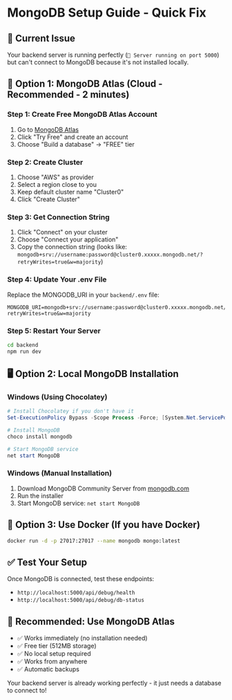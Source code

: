 # MongoDB Setup Guide - Quick Fix

## 🚨 Current Issue
Your backend server is running perfectly (`🚀 Server running on port 5000`) but can't connect to MongoDB because it's not installed locally.

## 🚀 **Option 1: MongoDB Atlas (Cloud - Recommended - 2 minutes)**

### Step 1: Create Free MongoDB Atlas Account
1. Go to [MongoDB Atlas](https://www.mongodb.com/atlas)
2. Click "Try Free" and create an account
3. Choose "Build a database" → "FREE" tier

### Step 2: Create Cluster
1. Choose "AWS" as provider
2. Select a region close to you
3. Keep default cluster name "Cluster0"
4. Click "Create Cluster"

### Step 3: Get Connection String
1. Click "Connect" on your cluster
2. Choose "Connect your application"
3. Copy the connection string (looks like: `mongodb+srv://username:password@cluster0.xxxxx.mongodb.net/?retryWrites=true&w=majority`)

### Step 4: Update Your .env File
Replace the MONGODB_URI in your `backend/.env` file:
```env
MONGODB_URI=mongodb+srv://username:password@cluster0.xxxxx.mongodb.net/roamease?retryWrites=true&w=majority
```

### Step 5: Restart Your Server
```bash
cd backend
npm run dev
```

## 🖥️ **Option 2: Local MongoDB Installation**

### Windows (Using Chocolatey)
```powershell
# Install Chocolatey if you don't have it
Set-ExecutionPolicy Bypass -Scope Process -Force; [System.Net.ServicePointManager]::SecurityProtocol = [System.Net.ServicePointManager]::SecurityProtocol -bor 3072; iex ((New-Object System.Net.WebClient).DownloadString('https://community.chocolatey.org/install.ps1'))

# Install MongoDB
choco install mongodb

# Start MongoDB service
net start MongoDB
```

### Windows (Manual Installation)
1. Download MongoDB Community Server from [mongodb.com](https://www.mongodb.com/try/download/community)
2. Run the installer
3. Start MongoDB service: `net start MongoDB`

## 🔧 **Option 3: Use Docker (If you have Docker)**
```bash
docker run -d -p 27017:27017 --name mongodb mongo:latest
```

## ✅ **Test Your Setup**
Once MongoDB is connected, test these endpoints:
- `http://localhost:5000/api/debug/health`
- `http://localhost:5000/api/debug/db-status`

## 🎯 **Recommended: Use MongoDB Atlas**
- ✅ Works immediately (no installation needed)
- ✅ Free tier (512MB storage)
- ✅ No local setup required
- ✅ Works from anywhere
- ✅ Automatic backups

Your backend server is already working perfectly - it just needs a database to connect to!
